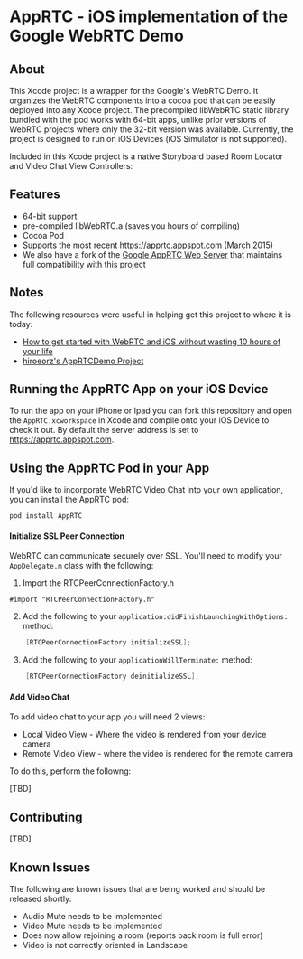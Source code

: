 # AppRTC - iOS implementation of the Google WebRTC Demo

## About
This Xcode project is a wrapper for the Google's WebRTC Demo. It organizes the WebRTC components into a cocoa pod that can be easily deployed into any Xcode project. The precompiled libWebRTC static library bundled with the pod works with 64-bit apps, unlike prior versions of WebRTC projects where only the 32-bit version was available. Currently, the project is designed to run on iOS Devices (iOS Simulator is not supported).

Included in this Xcode project is a native Storyboard based Room Locator and Video Chat View Controllers:

## Features
* 64-bit support
* pre-compiled libWebRTC.a (saves you hours of compiling)
* Cocoa Pod 
* Supports the most recent https://apprtc.appspot.com (March 2015)
* We also have a fork of the [Google AppRTC Web Server](https://github.com/ISBX/apprtc-server) that maintains full compatibility with this project

## Notes
The following resources were useful in helping get this project to where it is today:
* [How to get started with WebRTC and iOS without wasting 10 hours of your life](http://ninjanetic.com/how-to-get-started-with-webrtc-and-ios-without-wasting-10-hours-of-your-life/)
* [hiroeorz's AppRTCDemo Project](https://github.com/hiroeorz/AppRTCDemo)

## Running the AppRTC App on your iOS Device
To run the app on your iPhone or Ipad you can fork this repository and open the `AppRTC.xcworkspace` in Xcode and compile onto your iOS Device to check it out. By default the server address is set to https://apprtc.appspot.com.

## Using the AppRTC Pod in your App
If you'd like to incorporate WebRTC Video Chat into your own application, you can install the AppRTC pod:
```
pod install AppRTC
```
#### Initialize SSL Peer Connection
WebRTC can communicate securely over SSL. You'll need to modify your `AppDelegate.m` class with the following:
1. Import the RTCPeerConnectionFactory.h
```
#import "RTCPeerConnectionFactory.h"
```
2. Add the following to your `application:didFinishLaunchingWithOptions:` method:
```objective-c
    [RTCPeerConnectionFactory initializeSSL];
```
3. Add the following to your `applicationWillTerminate:` method:
```objective-c
    [RTCPeerConnectionFactory deinitializeSSL];
```

#### Add Video Chat
To add video chat to your app you will need 2 views:
* Local Video View - Where the video is rendered from your device camera
* Remote Video View - where the video is rendered for the remote camera

To do this, perform the followng:

[TBD]

## Contributing
[TBD]

## Known Issues
The following are known issues that are being worked and should be released shortly:
* Audio Mute needs to be implemented
* Video Mute needs to be implemented
* Does now allow rejoining a room (reports back room is full error)
* Video is not correctly oriented in Landscape
